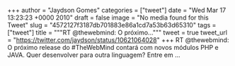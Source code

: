 
+++
author = "Jaydson Gomes"
categories = ["tweet"]
date = "Wed Mar 17 13:23:23 +0000 2010"
draft = false
image = "No media found for this Tweet"
slug = "4572127f3187db701883e86a1cd7a53b63d65310"
tags = ["tweet"]
title = """RT @thewebmind: O próximo..."""
tweet = true
tweet_url = "https://twitter.com/jaydson/status/10621064028"
+++
RT @thewebmind: O próximo release do #TheWebMind contará com  novos módulos PHP e JAVA. Quer desenvolver para outra linguagem? Entre em  ...
